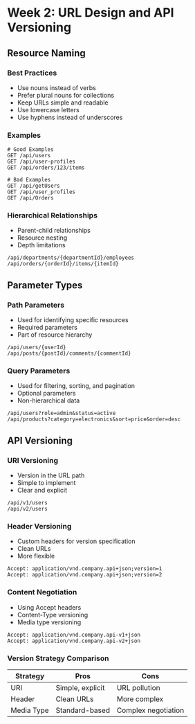 # Week 2: URL Design and API Versioning

## Resource Naming

### Best Practices
- Use nouns instead of verbs
- Prefer plural nouns for collections
- Keep URLs simple and readable
- Use lowercase letters
- Use hyphens instead of underscores

### Examples
```http
# Good Examples
GET /api/users
GET /api/user-profiles
GET /api/orders/123/items

# Bad Examples
GET /api/getUsers
GET /api/user_profiles
GET /api/Orders
```

### Hierarchical Relationships
- Parent-child relationships
- Resource nesting
- Depth limitations

```http
/api/departments/{departmentId}/employees
/api/orders/{orderId}/items/{itemId}
```

## Parameter Types

### Path Parameters
- Used for identifying specific resources
- Required parameters
- Part of resource hierarchy

```http
/api/users/{userId}
/api/posts/{postId}/comments/{commentId}
```

### Query Parameters
- Used for filtering, sorting, and pagination
- Optional parameters
- Non-hierarchical data

```http
/api/users?role=admin&status=active
/api/products?category=electronics&sort=price&order=desc
```

## API Versioning

### URI Versioning
- Version in the URL path
- Simple to implement
- Clear and explicit

```http
/api/v1/users
/api/v2/users
```

### Header Versioning
- Custom headers for version specification
- Clean URLs
- More flexible

```http
Accept: application/vnd.company.api+json;version=1
Accept: application/vnd.company.api+json;version=2
```

### Content Negotiation
- Using Accept headers
- Content-Type versioning
- Media type versioning

```http
Accept: application/vnd.company.api-v1+json
Accept: application/vnd.company.api-v2+json
```

### Version Strategy Comparison
| Strategy | Pros | Cons |
|----------|------|------|
| URI | Simple, explicit | URL pollution |
| Header | Clean URLs | More complex |
| Media Type | Standard-based | Complex negotiation |